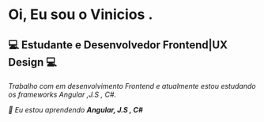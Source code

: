 <h1 align="left" >Oi, Eu sou o Vinicios .</h1>

<h2 align="Left"> 💻 Estudante e Desenvolvedor Frontend|UX Design 💻 </h2> 
<h6> Trabalho com em desenvolvimento Frontend e atualmente estou estudando os frameworks Angular ,J.S , C#. </p> 

🌱 Eu estou aprendendo **Angular, J.S , C#** 

 
